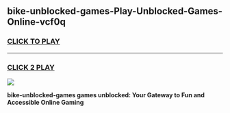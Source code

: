 
## bike-unblocked-games-Play-Unblocked-Games-Online-vcf0q
<h3>
<a href="https://premium76.site?title=bike-unblocked-games&ref=24A">CLICK TO PLAY</a></h3>
<hr>

<h3>
<a href="https://premium76.site?title=bike-unblocked-games&ref=24A">CLICK 2 PLAY</a>
  
</h3>

<a href="https://premium76.site?title=bike-unblocked-games&ref=24A"><img src="https://clearcache.store/games.png"></a>


**bike-unblocked-games games unblocked: Your Gateway to Fun and Accessible Online Gaming**
